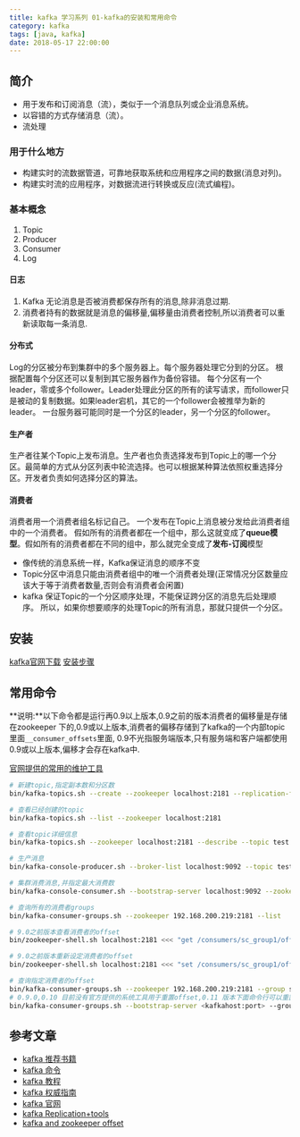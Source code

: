 ```yaml
---
title: kafka 学习系列 01-kafka的安装和常用命令
category: kafka 
tags: [java, kafka]
date: 2018-05-17 22:00:00
---
```


## 简介

- 用于发布和订阅消息（流），类似于一个消息队列或企业消息系统。
- 以容错的方式存储消息（流）。
- 流处理

<!--more-->

### 用于什么地方

- 构建实时的流数据管道，可靠地获取系统和应用程序之间的数据(消息对列)。
- 构建实时流的应用程序，对数据流进行转换或反应(流式编程)。

### 基本概念

1. Topic
1. Producer
1. Consumer
1. Log


#### 日志

1. Kafka 无论消息是否被消费都保存所有的消息,除非消息过期.
1. 消费者持有的数据就是消息的偏移量,偏移量由消费者控制,所以消费者可以重新读取每一条消息.

#### 分布式

Log的分区被分布到集群中的多个服务器上。每个服务器处理它分到的分区。 根据配置每个分区还可以复制到其它服务器作为备份容错。 每个分区有一个leader，零或多个follower。Leader处理此分区的所有的读写请求，而follower只是被动的复制数据。如果leader宕机，其它的一个follower会被推举为新的leader。 一台服务器可能同时是一个分区的leader，另一个分区的follower。

#### 生产者

生产者往某个Topic上发布消息。生产者也负责选择发布到Topic上的哪一个分区。最简单的方式从分区列表中轮流选择。也可以根据某种算法依照权重选择分区。开发者负责如何选择分区的算法。

#### 消费者

消费者用一个消费者组名标记自己。 一个发布在Topic上消息被分发给此消费者组中的一个消费者。 假如所有的消费者都在一个组中，那么这就变成了**queue模型**。假如所有的消费者都在不同的组中，那么就完全变成了**发布-订阅**模型

- 像传统的消息系统一样，Kafka保证消息的顺序不变
- Topic分区中消息只能由消费者组中的唯一个消费者处理(正常情况分区数量应该大于等于消费者数量,否则会有消费者会闲置)
- kafka 保证Topic的一个分区顺序处理，不能保证跨分区的消息先后处理顺序。 所以，如果你想要顺序的处理Topic的所有消息，那就只提供一个分区。

## 安装

[kafka官网下载](http://kafka.apache.org/downloads.html)
[安装步骤](https://kafka.apache.org/quickstart)

## 常用命令

**说明:**以下命令都是运行再0.9以上版本,0.9之前的版本消费者的偏移量是存储在zookeeper 下的,0.9或以上版本,消费者的偏移存储到了kafka的一个内部topic里面`__consumer_offsets`里面,
0.9不光指服务端版本,只有服务端和客户端都使用0.9或以上版本,偏移才会存在kafka中.

[官网提供的常用的维护工具](https://cwiki.apache.org/confluence/display/KAFKA/System+Tools)

```bash
# 新建topic,指定副本数和分区数
bin/kafka-topics.sh --create --zookeeper localhost:2181 --replication-factor 3 --partitions 1 --topic my-replicated-topic
```

```bash
# 查看已经创建的topic
bin/kafka-topics.sh --list --zookeeper localhost:2181
```

```bash
# 查看topic详细信息
bin/kafka-topics.sh --zookeeper localhost:2181 --describe --topic test
```

```bash
# 生产消息
bin/kafka-console-producer.sh --broker-list localhost:9092 --topic test
```

```bash
# 集群消费消息,并指定最大消费数
bin/kafka-console-consumer.sh --bootstrap-server localhost:9092 --zookeeper localhost:2181 --topic test --from-beginning --new-consumer --max-messages 12
```

```bash
# 查询所有的消费者groups
bin/kafka-consumer-groups.sh --zookeeper 192.168.200.219:2181 --list
```

```bash
# 9.0之前版本查看消费者的offset
bin/zookeeper-shell.sh localhost:2181 <<< "get /consumers/sc_group1/offsets/static_status_topic/0"

# 9.0之前版本重新设定消费者的offset
bin/zookeeper-shell.sh localhost:2181 <<< "set /consumers/sc_group1/offsets/static_status_topic/0 3402200"
```

```bash
# 查询指定消费者的offset
bin/kafka-consumer-groups.sh --zookeeper 192.168.200.219:2181 --group sc_group1 --describe
# 0.9.0,0.10 目前没有官方提供的系统工具用于重置offset,0.11 版本下面命令行可以重置offset
bin/kafka-consumer-groups.sh --bootstrap-server <kafkahost:port> --group <group_id> --topic <topic_name> --reset-offsets --to-earliest --execute
```

## 参考文章

- [kafka 推荐书籍](https://www.zhihu.com/question/56172498/answer/148006508)
- [kafka 命令](http://orchome.com/454)
- [kafka 教程](http://orchome.com/18)
- [kafka 权威指南](https://book.douban.com/subject/27665114/)
- [kafka 官网](https://cwiki.apache.org/confluence/display/KAFKA/Index)
- [kafka Replication+tools](https://cwiki.apache.org/confluence/display/KAFKA/Replication+tools)
- [kafka and zookeeper offset](https://elang2.github.io/myblog/posts/2017-09-20-Kafak-And-Zookeeper-Offsets.html)